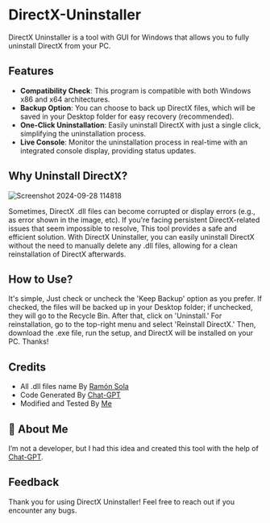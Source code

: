 # DirectX-Uninstaller
DirectX Uninstaller is a tool with GUI for Windows that allows you to fully uninstall DirectX from your PC.
## Features

- **Compatibility Check**: This program is compatible with both Windows x86 and x64 architectures.
- **Backup Option**: You can choose to back up DirectX files, which will be saved in your Desktop folder for easy recovery (recommended).
- **One-Click Uninstallation**: Easily uninstall DirectX with just a single click, simplifying the uninstallation process.
- **Live Console**: Monitor the uninstallation process in real-time with an integrated console display, providing status updates.

## Why Uninstall DirectX?
![Screenshot 2024-09-28 114818](https://github.com/user-attachments/assets/6f0041d1-7f66-42f9-940f-413a49ed0403)

Sometimes, DirectX .dll files can become corrupted or display errors (e.g., as error shown in the image, etc). If you're facing persistent DirectX-related issues that seem impossible to resolve, This tool provides a safe and efficient solution. With DirectX Uninstaller, you can easily uninstall DirectX without the need to manually delete any .dll files, allowing for a clean reinstallation of DirectX afterwards.

## How to Use?
It's simple, Just check or uncheck the 'Keep Backup' option as you prefer. If checked, the files will be backed up in your Desktop folder; if unchecked, they will go to the Recycle Bin. After that, click on 'Uninstall.' For reinstallation, go to the top-right menu and select 'Reinstall DirectX.' Then, download the .exe file, run the setup, and DirectX will be installed on your PC. Thanks!

## Credits

- All .dll files name By [Ramón Sola](https://gist.github.com/rsola)
- Code Generated By [Chat-GPT](https://chatgpt.com/)
- Modified and Tested By [Me](https://github.com/anurag-2008)

## 🚀 About Me
I’m not a developer, but I had this idea and created this tool with the help of [Chat-GPT](https:\\chatgpt.com).
## Feedback

Thank you for using DirectX Uninstaller! Feel free to reach out if you encounter any bugs.
